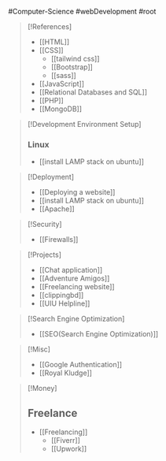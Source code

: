 #Computer-Science #webDevelopment #root 

>[!References]
>- [[HTML]]
>- [[CSS]]
>	- [[tailwind css]]
>	- [[Bootstrap]]
>	- [[sass]]
>- [[JavaScript]]
>- [[Relational Databases and SQL]]
>- [[PHP]]
>- [[MongoDB]]

>[!Development Environment Setup]
>### **Linux**
>- [[install LAMP stack on ubuntu]]

>[!Deployment]
>- [[Deploying a website]]
>- [[install LAMP stack on ubuntu]]
>- [[Apache]]

>[!Security]
>- [[Firewalls]]


>[!Projects]
>- [[Chat application]]
>- [[Adventure Amigos]]
>- [[Freelancing website]]
>- [[clippingbd]]
>- [[UIU Helpline]]

>[!Search Engine Optimization]
>- [[SEO(Search Engine Optimization)]]

>[!Misc]
>- [[Google Authentication]]
>- [[Royal Kludge]]

>[!Money]
>## Freelance
>- [[Freelancing]]
>	- [[Fiverr]]
>	- [[Upwork]]
